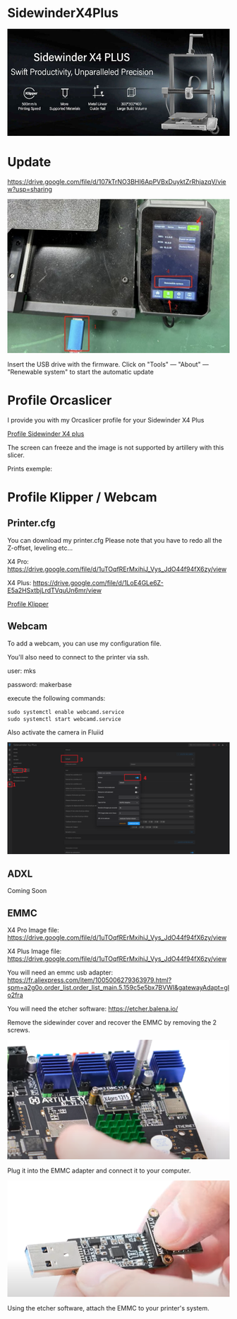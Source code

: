 # SidewinderX4Plus


![banniere](/img/Artillery-Sidewinder-X4-Plus-specs.jpg)

# Update


https://drive.google.com/file/d/107kTrNO3BHI6ApPVBxDuyktZrRhjazqV/view?usp=sharing


![MAJ](/img/X4MAJ001.png)

Insert the USB drive with the firmware. 
Click on "Tools" — "About" — "Renewable system" to start the automatic update

# Profile Orcaslicer


I provide you with my Orcaslicer profile for your Sidewinder X4 Plus

[Profile Sidewinder X4 plus](/Orcaslicer/Sidewinder%20X4%20PLUS.orca_printer)

The screen can freeze and the image is not supported by artillery with this slicer.

Prints exemple:

# Profile Klipper / Webcam

## Printer.cfg

You can download my printer.cfg
Please note that you have to redo all the Z-offset, leveling etc...

X4 Pro: https://drive.google.com/file/d/1uTOqfRErMxihiJ_Vys_JdO44f94fX6zy/view

X4 Plus: https://drive.google.com/file/d/1LoE4GLe6Z-E5a2HSxtbjLrdTVquUn6mr/view

[Profile Klipper](/Klipper/printer.cfg)

## Webcam

To add a webcam, you can use my configuration file.

You'll also need to connect to the printer via ssh.

user: mks

password: makerbase

execute the following commands:

```
sudo systemctl enable webcamd.service
sudo systemctl start webcamd.service
```

Also activate the camera in Fluiid

![REnableCam](/img/camfluiid.png)

## ADXL

Coming Soon

## EMMC

X4 Pro Image file: https://drive.google.com/file/d/1uTOqfRErMxihiJ_Vys_JdO44f94fX6zy/view

X4 Plus Image file: https://drive.google.com/file/d/1uTOqfRErMxihiJ_Vys_JdO44f94fX6zy/view

You will need an emmc usb adapter: https://fr.aliexpress.com/item/1005006279363979.html?spm=a2g0o.order_list.order_list_main.5.159c5e5bx7BVWI&gatewayAdapt=glo2fra

You will need the etcher software: https://etcher.balena.io/

Remove the sidewinder cover and recover the EMMC by removing the 2 screws. 

![SidewinderX4](/img/Sidewinderx4EMMC.png)

Plug it into the EMMC adapter and connect it to your computer. 

![SidewinderX4](/img/Sidewinderx4EMMC2.png)

Using the etcher software, attach the EMMC to your printer's system.